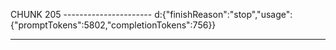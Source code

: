 CHUNK 205 ----------------------
d:{"finishReason":"stop","usage":{"promptTokens":5802,"completionTokens":756}}

----------------------


